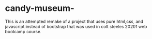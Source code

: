 # candy-museum-
This is an attempted remake of a project that uses pure html,css, and javascript instead of bootstrap that was used in colt steeles 20201 web bootcamp course.
